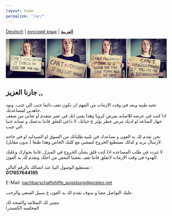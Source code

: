 ```yaml
---
layout: home
permalink: "/ar/"
---
```


[Deutsch](/) \| [русский язык](/ru) \| [**العربية**](/ar)

![](/soli.jpg)

## جارنا العزيز  ,,

تحيه طيبه وبعد 
في وقت الازمات من المهم ان نكون نقف دائما جنب الي جنب. ونود جاهدين لمساعدتك.  
اذا كنت في عرضه للاصابه بمرض كرونا وهذا يعني انك في عمر متقدم او تعاني من ضعف جهاز المناعه او لديك مرض خطر يؤثر ع حياتك. لا داعي للقلق فاننا ندعمك و نساند جنبا الي جنب. 

نحن نقدم لك يد العون و نساعدك في تلبيه طلباتك من السوق او الصيدليه او في حاجه لارسال بريد و كذلك نستطيع الخروج لتمشي مع كلبك الخاص وهذا طبعا ( بدون مقابل).

لا تتردد في طلب المساعده اذا كنت قلق بشأن الخروج في المنزل. فاننا بجوارك وعليك الهدوء في وقت الازمات
 لاتقلق فاننا نقف بعضنا البعض من اجلك  ونقدم لك يد العون.

تستطيع الوصول الينا عند اتصالك بالرقم التالي :  
**017657644195**

E-Mail: nachbarschaftshilfe_augsburg@posteo.net

عليك التواصل معنا و سوف نقدم لك يد العون ع سبيل السعي والرحب.

نتمني لك السلامه والصحه لك   
المخلصه 
الكسندرا 
